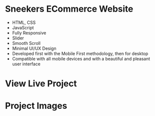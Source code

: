 # Sneekers ECommerce Website

- HTML, CSS
- JavaScript
- Fully Responsive
- Slider
- Smooth Scroll
- Minimal UI/UX Design
- Developed first with the Mobile First methodology, then for desktop
- Compatible with all mobile devices and with a beautiful and pleasant user interface

# View Live Project


# Project Images